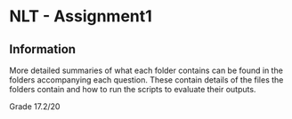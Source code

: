 # NLT - Assignment1

## Information
More detailed summaries of what each folder contains can be found in the folders accompanying each question. These contain details of the files the folders contain and how to run the scripts to evaluate their outputs.

Grade 17.2/20
